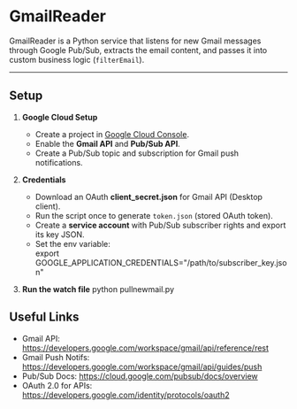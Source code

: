 # GmailReader

GmailReader is a Python service that listens for new Gmail messages through Google Pub/Sub, extracts the email content, 
and passes it into custom business logic (`filterEmail`).

---

## Setup

1. **Google Cloud Setup**
   - Create a project in [Google Cloud Console](https://console.cloud.google.com/).
   - Enable the **Gmail API** and **Pub/Sub API**.
   - Create a Pub/Sub topic and subscription for Gmail push notifications.

2. **Credentials**
   - Download an OAuth **client_secret.json** for Gmail API (Desktop client).
   - Run the script once to generate `token.json` (stored OAuth token).
   - Create a **service account** with Pub/Sub subscriber rights and export its key JSON.
   - Set the env variable:  
     export GOOGLE_APPLICATION_CREDENTIALS="/path/to/subscriber_key.json"
     

3. **Run the watch file**
   python pullnewmail.py

## Useful Links
- Gmail API: https://developers.google.com/workspace/gmail/api/reference/rest
- Gmail Push Notifs: https://developers.google.com/workspace/gmail/api/guides/push
- Pub/Sub Docs: https://cloud.google.com/pubsub/docs/overview
- OAuth 2.0 for APIs: https://developers.google.com/identity/protocols/oauth2

